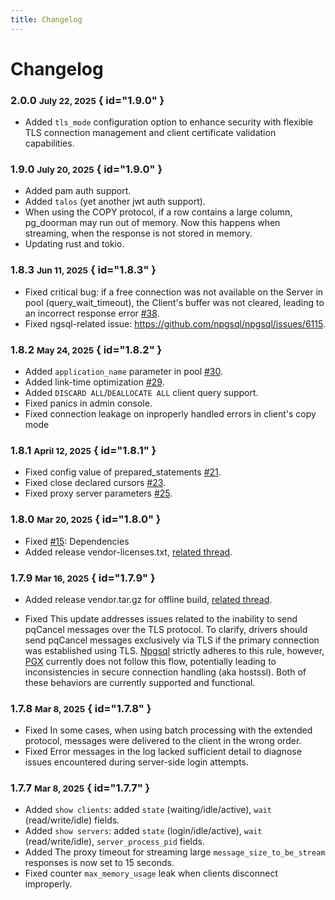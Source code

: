 ```yaml
---
title: Changelog
---
```


# Changelog

### 2.0.0 <small>July 22, 2025</small> { id="1.9.0" }

- Added `tls_mode` configuration option to enhance security with flexible TLS connection management and client certificate validation capabilities.

### 1.9.0 <small>July 20, 2025</small> { id="1.9.0" }

- Added pam auth support.
- Added `talos` (yet another jwt auth support).
- When using the COPY protocol, if a row contains a large column, pg_doorman may run out of memory. Now this happens when streaming, when the response is not stored in memory.
- Updating rust and tokio.

### 1.8.3 <small>Jun 11, 2025</small> { id="1.8.3" }

- Fixed critical bug: if a free connection was not available on the Server in pool (query_wait_timeout), the Client's buffer was not cleared, leading to an incorrect response error [#38](https://github.com/ozontech/pg_doorman/pull/38).
- Fixed ngsql-related issue: https://github.com/npgsql/npgsql/issues/6115.

### 1.8.2 <small>May 24, 2025</small> { id="1.8.2" }

- Added `application_name` parameter in pool [#30](https://github.com/ozontech/pg_doorman/pull/30).
- Added link-time optimization [#29](https://github.com/ozontech/pg_doorman/pull/29).
- Added `DISCARD ALL`/`DEALLOCATE ALL` client query support.
- Fixed panics in admin console.
- Fixed connection leakage on inproperly handled errors in client's copy mode

### 1.8.1 <small>April 12, 2025</small> { id="1.8.1" }

- Fixed config value of prepared_statements [#21](https://github.com/ozontech/pg_doorman/pull/21).
- Fixed close declared cursors [#23](https://github.com/ozontech/pg_doorman/pull/23).
- Fixed proxy server parameters [#25](https://github.com/ozontech/pg_doorman/pull/25).

### 1.8.0 <small>Mar 20, 2025</small> { id="1.8.0" }

- Fixed [#15](https://github.com/ozontech/pg_doorman/pull/15): Dependencies
- Added release vendor-licenses.txt, [related thread](https://www.postgresql.org/message-id/flat/CAMp%2BueYqZNwA5SnZV3-iPOyrmQwnwabyMNMOsu-Rq0sLAa2b0g%40mail.gmail.com).

### 1.7.9 <small>Mar 16, 2025</small> { id="1.7.9" }

- Added release vendor.tar.gz for offline build, [related thread](https://www.postgresql.org/message-id/flat/CAMp%2BueYqZNwA5SnZV3-iPOyrmQwnwabyMNMOsu-Rq0sLAa2b0g%40mail.gmail.com).

- Fixed This update addresses issues related to the inability to send pqCancel messages over the TLS protocol. 
To clarify, drivers should send pqCancel messages exclusively via TLS if the primary connection was established using TLS.
[Npgsql](https://github.com/npgsql/npgsql) strictly adheres to this rule, however, [PGX](https://github.com/jackc/pgx) currently does not follow this flow, potentially leading to inconsistencies in secure connection handling (aka hostssl).
Both of these behaviors are currently supported and functional.

### 1.7.8 <small>Mar 8, 2025</small> { id="1.7.8" }

- Fixed In some cases, when using batch processing with the extended protocol, messages were delivered to the client in the wrong order.
- Fixed Error messages in the log lacked sufficient detail to diagnose issues encountered during server-side login attempts.

### 1.7.7 <small>Mar 8, 2025</small> { id="1.7.7" }

- Added `show clients`: added `state` (waiting/idle/active), `wait` (read/write/idle) fields.
- Added `show servers`: added `state` (login/idle/active), `wait` (read/write/idle), `server_process_pid` fields.
- Added The proxy timeout for streaming large `message_size_to_be_stream` responses is now set to 15 seconds.
- Fixed counter `max_memory_usage` leak when clients disconnect improperly.
